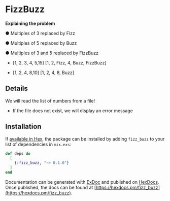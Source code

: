 # FizzBuzz

**Explaining the problem**

● Multiples of 3 replaced by Fizz

● Multiples of 5 replaced by Buzz

● Multiples of 3 and 5 replaced by FizzBuzz

- [1, 2, 3, 4, 5,15] [1, 2, Fizz, 4, Buzz, FizzBuzz]

- [1, 2, 4, 8,10] [1, 2, 4, 8, Buzz]

## Details

We will read the list of numbers from a file!
- If the file does not exist, we will display an error message

## Installation

If [available in Hex](https://hex.pm/docs/publish), the package can be installed
by adding `fizz_buzz` to your list of dependencies in `mix.exs`:

```elixir
def deps do
  [
    {:fizz_buzz, "~> 0.1.0"}
  ]
end
```

Documentation can be generated with [ExDoc](https://github.com/elixir-lang/ex_doc)
and published on [HexDocs](https://hexdocs.pm). Once published, the docs can
be found at [https://hexdocs.pm/fizz_buzz](https://hexdocs.pm/fizz_buzz).

